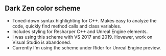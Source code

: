 ## Dark Zen color scheme
* Toned-down syntax highlighting for C++. Makes easy to analyze the code, quickly find method calls and class variables.
* Includes styling for Resharper C++ and Unreal Engine elements.
* I was using this scheme with VS 2017 and 2019. Hovewer, work on Visual Studio is abandoned.
* Currently I'm using the scheme under Rider for Unreal Engine preview.
